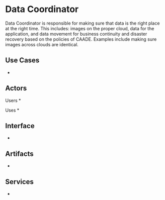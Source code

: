 # Data Coordinator
Data Coordinator is responsible for making sure that data is the right place at the right time. 
This includes: images on the proper cloud, data for the application, and data movement for business continuity
and disaster recovery based on the policies of CAADE. Examples include making sure images across clouds are identical.

## Use Cases
*

## Actors
Users 
* 

Uses
* 

## Interface
*

## Artifacts
* 

## Services
*

